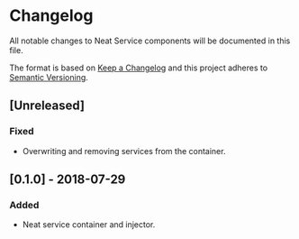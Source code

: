 # Changelog
All notable changes to Neat Service components will be documented in this file.

The format is based on [Keep a Changelog](https://keepachangelog.com/en/1.0.0/)
and this project adheres to [Semantic Versioning](https://semver.org/spec/v2.0.0.html).

## [Unreleased]
### Fixed
- Overwriting and removing services from the container.

## [0.1.0] - 2018-07-29
### Added
- Neat service container and injector.

